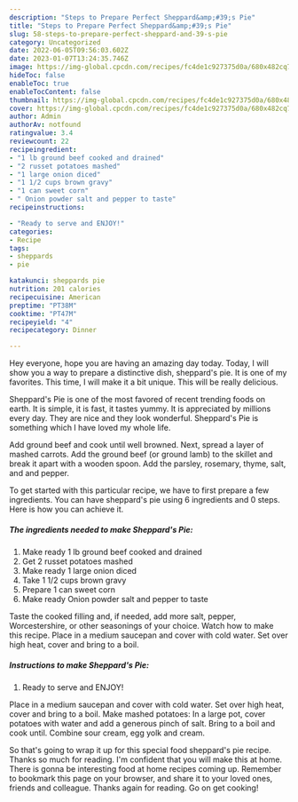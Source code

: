 ```yaml
---
description: "Steps to Prepare Perfect Sheppard&amp;#39;s Pie"
title: "Steps to Prepare Perfect Sheppard&amp;#39;s Pie"
slug: 58-steps-to-prepare-perfect-sheppard-and-39-s-pie
category: Uncategorized
date: 2022-06-05T09:56:03.602Z
date: 2023-01-07T13:24:35.746Z
image: https://img-global.cpcdn.com/recipes/fc4de1c927375d0a/680x482cq70/sheppards-pie-recipe-main-photo.jpg
hideToc: false
enableToc: true
enableTocContent: false
thumbnail: https://img-global.cpcdn.com/recipes/fc4de1c927375d0a/680x482cq70/sheppards-pie-recipe-main-photo.jpg
cover: https://img-global.cpcdn.com/recipes/fc4de1c927375d0a/680x482cq70/sheppards-pie-recipe-main-photo.jpg
author: Admin
authorAv: notfound
ratingvalue: 3.4
reviewcount: 22
recipeingredient:
- "1 lb ground beef cooked and drained"
- "2 russet potatoes mashed"
- "1 large onion diced"
- "1 1/2 cups brown gravy"
- "1 can sweet corn"
- " Onion powder salt and pepper to taste"
recipeinstructions:

- "Ready to serve and ENJOY!"
categories:
- Recipe
tags:
- sheppards
- pie

katakunci: sheppards pie 
nutrition: 201 calories
recipecuisine: American
preptime: "PT38M"
cooktime: "PT47M"
recipeyield: "4"
recipecategory: Dinner

---
```



Hey everyone, hope you are having an amazing day today. Today, I will show you a way to prepare a distinctive dish, sheppard&#39;s pie. It is one of my favorites. This time, I will make it a bit unique. This will be really delicious.

Sheppard&#39;s Pie is one of the most favored of recent trending foods on earth. It is simple, it is fast, it tastes yummy. It is appreciated by millions every day. They are nice and they look wonderful. Sheppard&#39;s Pie is something which I have loved my whole life.

Add ground beef and cook until well browned. Next, spread a layer of mashed carrots. Add the ground beef (or ground lamb) to the skillet and break it apart with a wooden spoon. Add the parsley, rosemary, thyme, salt, and and pepper.


To get started with this particular recipe, we have to first prepare a few ingredients. You can have sheppard&#39;s pie using 6 ingredients and 0 steps. Here is how you can achieve it.

<!--inarticleads1-->

##### The ingredients needed to make Sheppard&#39;s Pie:

1. Make ready 1 lb ground beef cooked and drained
1. Get 2 russet potatoes mashed
1. Make ready 1 large onion diced
1. Take 1 1/2 cups brown gravy
1. Prepare 1 can sweet corn
1. Make ready  Onion powder salt and pepper to taste


Taste the cooked filling and, if needed, add more salt, pepper, Worcestershire, or other seasonings of your choice. Watch how to make this recipe. Place in a medium saucepan and cover with cold water. Set over high heat, cover and bring to a boil. 

<!--inarticleads2-->

##### Instructions to make Sheppard&#39;s Pie:


1. Ready to serve and ENJOY!

Place in a medium saucepan and cover with cold water. Set over high heat, cover and bring to a boil. Make mashed potatoes: In a large pot, cover potatoes with water and add a generous pinch of salt. Bring to a boil and cook until. Combine sour cream, egg yolk and cream. 

So that's going to wrap it up for this special food sheppard&#39;s pie recipe. Thanks so much for reading. I'm confident that you will make this at home. There is gonna be interesting food at home recipes coming up. Remember to bookmark this page on your browser, and share it to your loved ones, friends and colleague. Thanks again for reading. Go on get cooking!
